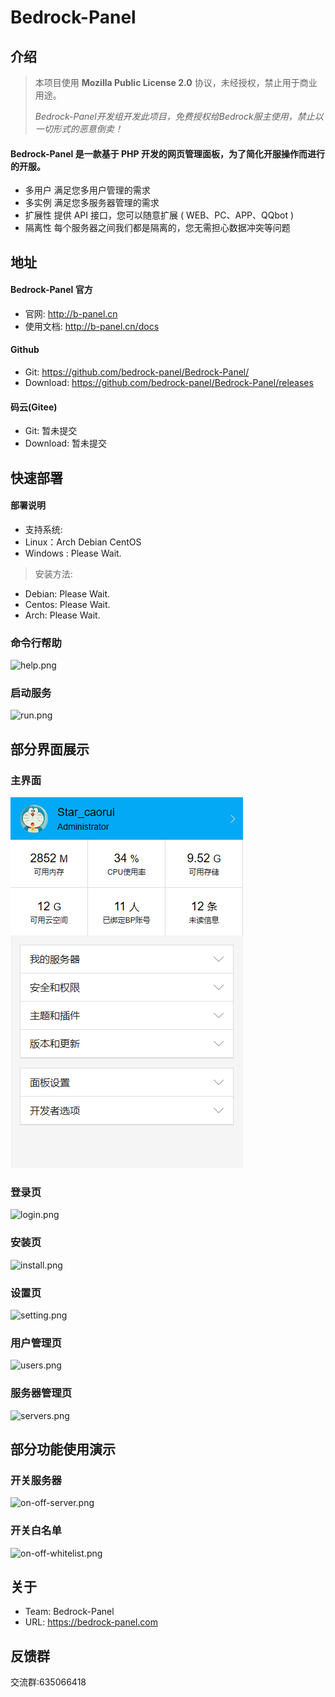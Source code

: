 # Bedrock-Panel
## 介绍

> 本项目使用 **Mozilla Public License 2.0** 协议，未经授权，禁止用于商业用途。
>
> *Bedrock-Panel开发组开发此项目，免费授权给Bedrock服主使用，禁止以一切形式的恶意倒卖！*

#### **Bedrock-Panel** 是一款基于 PHP 开发的网页管理面板，为了简化开服操作而进行的开服。

- 多用户 满足您多用户管理的需求
- 多实例 满足您多服务器管理的需求
- 扩展性 提供 API 接口，您可以随意扩展 ( WEB、PC、APP、QQbot )
- 隔离性 每个服务器之间我们都是隔离的，您无需担心数据冲突等问题

## 地址

#### Bedrock-Panel 官方

- 官网: http://b-panel.cn
- 使用文档: http://b-panel.cn/docs

#### Github

- Git: https://github.com/bedrock-panel/Bedrock-Panel/
- Download: https://github.com/bedrock-panel/Bedrock-Panel/releases

#### 码云(Gitee)

- Git: 暂未提交
- Download: 暂未提交


## 快速部署

#### 部署说明

- 支持系统:
- Linux：Arch Debian CentOS
- Windows : Please Wait.
> 安装方法:
> 
- Debian: Please Wait.
- Centos: Please Wait.
- Arch: Please Wait.

### 命令行帮助

![help.png](./docs/images/help.png)

### 启动服务

![run.png](./docs/images/run.png)

## 部分界面展示

### 主界面

![main.ppg](./docs/images/main.png)

### 登录页

![login.png](./docs/images/help.png)

### 安装页

![install.png](./docs/images/help.png)

### 设置页

![setting.png](./docs/images/help.png)

### 用户管理页

![users.png](./docs/images/help.png)

### 服务器管理页

![servers.png](./docs/images/help.png)


## 部分功能使用演示

### 开关服务器

![on-off-server.png](./docs/images/help.png)

### 开关白名单

![on-off-whitelist.png](./docs/images/help.png)




## 关于

- Team: Bedrock-Panel
- URL: https://bedrock-panel.com

## 反馈群

交流群:635066418
